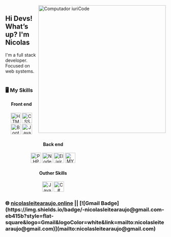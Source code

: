 <img src="https://i.ibb.co/YZGwjsc/Developer-activity-bro.png" min-width="400px" max-width="400px" width="400px" align="right" alt="Computador iuriCode">
<h2 align="left">Hi Devs! What’s up? <strong> I'm Nicolas</strong></h2>
I'm a full stack developer. Focused on web systems.
<br>
<br>
<h3> <strong>🖥️ My Skills </strong></h3>
<div style="left: 50px;width: 300px;"> 
	<center>
		<div class="separator"><h4>Front end</h4></div>
		<p>
			<img height="32" src="https://upload.wikimedia.org/wikipedia/commons/thumb/6/61/HTML5_logo_and_wordmark.svg/1200px-HTML5_logo_and_wordmark.svg.png" alt="HTML5"/>
			<img height="32" src="https://www.logolynx.com/images/logolynx/7e/7eed17a45f24e41077eb7cad1d031492.png" alt="CSS" title="CSS" />
			<img height="32" src="https://getbootstrap.com.br/docs/4.1/assets/img/bootstrap-stack.png" alt="Bootstrap" title="Boots" />
			<img height="32" src="https://upload.wikimedia.org/wikipedia/commons/thumb/9/99/Unofficial_JavaScript_logo_2.svg/1024px-Unofficial_JavaScript_logo_2.svg.png" alt="Javascript" title="Javascript" />  
		</p>
		<div class="separator"><h4>Back end</h4></div>
		<p>
			<img height="32" src="https://upload.wikimedia.org/wikipedia/commons/thumb/2/27/PHP-logo.svg/1200px-PHP-logo.svg.png" alt="PHP" title="PHP" />
			<img height="32" src="https://upload.wikimedia.org/wikipedia/commons/thumb/d/d9/Node.js_logo.svg/1200px-Node.js_logo.svg.png" alt="NodeJs" title="NodeJs" />
			<img height="32" src="https://elixir-lang.org/images/logo/logo.png" alt="Elixir" title="Elixir" />
			<img height="32" src="https://download.logo.wine/logo/MySQL/MySQL-Logo.wine.png" alt="MYSQL" title="Mysql" />   
		</p>
		<div class="separator"><h4>Outher Skills</h4></div>
		<p>
			<img height="32" src="https://1000logos.net/wp-content/uploads/2020/09/Java-Logo.png" alt="Java" title="Java" />
			<img height="32" src="https://seeklogo.com/images/C/c-sharp-c-logo-02F17714BA-seeklogo.com.png" alt="C#" title="C#" />
		</p>
	</center>
</div>
<h3 align="left">🌐 <a href="http://nicolasleitearaujo.online">nicolasleitearaujo.online</a> || 
	[![Gmail Badge](https://img.shields.io/badge/-nicolasleitearaujo@gmail.com-eb415b?style=flat-square&logo=Gmail&logoColor=white&link=mailto:nicolasleitearaujo@gmail.com)](mailto:nicolasleitearaujo@gmail.com) 
</h3>
